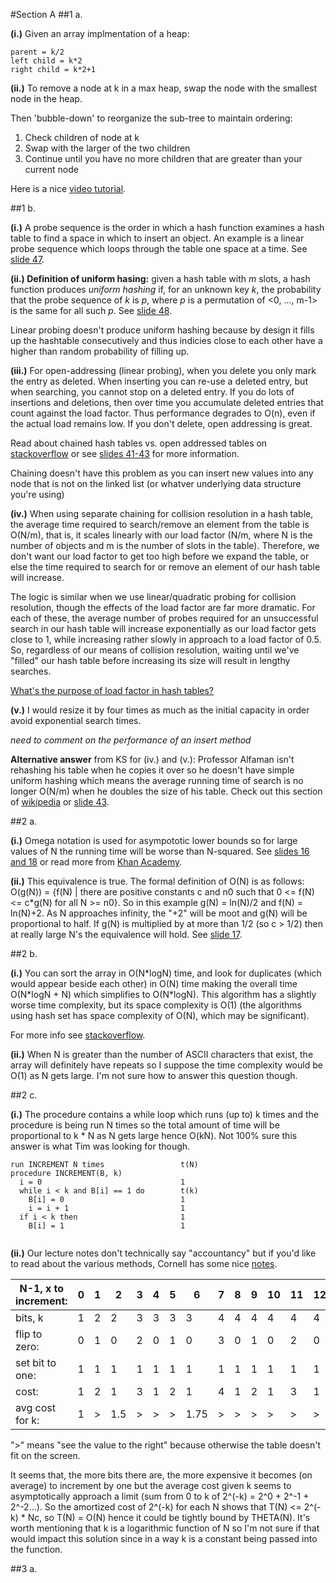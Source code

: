 #Section A
##1 a.

**(i.)** Given an array implmentation of a heap:
```
parent = k/2
left child = k*2
right child = k*2+1
```

**(ii.)** To remove a node at k in a max heap, swap the node with the smallest node in the heap. 

Then 'bubble-down' to reorganize the sub-tree to maintain ordering:

1. Check children of node at k 
2. Swap with the larger of the two children
3. Continue until you have no more children that are greater than your current node

Here is a nice [video tutorial](https://www.youtube.com/watch?v=ijfPvX2qYOQ).

##1 b.

**(i.)** A probe sequence is the order in which a hash function examines a hash table to find a space in which to insert an object. An example is a linear probe sequence which loops through the table one space at a time. See [slide 47](https://github.com/timothyylim/imperial-exam-solutions/blob/master/C580-Algorithms/Data%20Structures.pdf).

**(ii.) Definition of uniform hasing:** given a hash table with *m* slots, a hash function produces *uniform hashing* if, for an unknown key *k*, the probability that the probe sequence of *k* is *p*, where *p* is a permutation of <0, ..., m-1> is the same for all such *p*. See [slide 48](https://github.com/timothyylim/imperial-exam-solutions/blob/master/C580-Algorithms/Data%20Structures.pdf).

Linear probing doesn't produce uniform hashing because by design it fills up the hashtable consecutively and thus indicies close to each other have a higher than random probability of filling up.


**(iii.)** For open-addressing (linear probing), when you delete you only mark the entry as deleted. When inserting you can re-use a deleted entry, but when searching, you cannot stop on a deleted entry. If you do lots of insertions and deletions, then over time you accumulate deleted entries that count against the load factor. Thus performance degrades to O(n), even if the actual load remains low. If you don't delete, open addressing is great.

Read about chained hash tables vs. open addressed tables on [stackoverflow](http://stackoverflow.com/questions/2556142/chained-hash-tables-vs-open-addressed-hash-tables) or see [slides 41-43](https://github.com/timothyylim/imperial-exam-solutions/blob/master/C580-Algorithms/Data%20Structures.pdf) for more information.

Chaining doesn't have this problem as you can insert new values into any node that is not on the linked list (or whatver underlying data structure you're using)

**(iv.)** When using separate chaining for collision resolution in a hash table, the average time required to search/remove an element from the table is O(N/m), that is, it scales linearly with our load factor (N/m, where N is the number of objects and m is the number of slots in the table). Therefore, we don't want our load factor to get too high before we expand the table, or else the time required to search for or remove an element of our hash table will increase.

The logic is similar when we use linear/quadratic probing for collision resolution, though the effects of the load factor are far more dramatic. For each of these, the average number of probes required for an unsuccessful search in our hash table will increase exponentially as our load factor gets close to 1, while increasing rather slowly in approach to a load factor of 0.5.
So, regardless of our means of collision resolution, waiting until we've "filled" our hash table before increasing its size will result in lengthy searches.

[What's the purpose of load factor in hash tables?](https://www.quora.com/Whats-the-purpose-of-load-factor-in-hash-tables)

**(v.)** I would resize it by four times as much as the initial capacity in order avoid exponential search times.

*need to comment on the performance of an insert method*

**Alternative answer** from KS for (iv.) and (v.): Professor Alfaman isn't rehashing his table when he copies it over so he doesn't have simple uniform hashing which means the average running time of search is no longer O(N/m) when he doubles the size of his table. Check out this section of [wikipedia](https://en.wikipedia.org/wiki/Hash_table#Dynamic_resizing) or [slide 43](https://github.com/timothyylim/imperial-exam-solutions/blob/master/C580-Algorithms/Data%20Structures.pdf).

##2 a.

**(i.)** Omega notation is used for asympototic lower bounds so for large values of N the running time will be worse than N-squared.
See [slides 16 and 18](https://github.com/timothyylim/imperial-exam-solutions/blob/master/C580-Algorithms/Introduction%20(1).pdf) or read more from [Khan Academy](https://www.khanacademy.org/computing/computer-science/algorithms/asymptotic-notation/a/big-big-omega-notation).

**(ii.)** This equivalence is true. The formal definition of O(N) is as follows: O(g(N)) = {f(N) | there are positive constants c and n0 such that 0 <= f(N) <= c*g(N) for all N >= n0}. So in this example g(N) = ln(N)/2 and f(N) = ln(N)+2. As N approaches infinity, the "+2" will be moot and g(N) will be proportional to half. If g(N) is multiplied by at more than 1/2 (so c > 1/2) then at really large N's the equivalence will hold. See [slide 17](https://github.com/timothyylim/imperial-exam-solutions/blob/master/C580-Algorithms/Introduction%20(1).pdf).

##2 b.

**(i.)** You can sort the array in O(N\*logN) time, and look for duplicates (which would appear beside each other) in O(N) time making the overall time O(N\*logN + N) which simplifies to O(N\*logN). This algorithm has a slightly worse time complexity, but its space complexity is O(1) (the algorithms using hash set has space complexity of O(N), which may be significant).

For more info see [stackoverflow](http://stackoverflow.com/questions/22418681/better-algorithm-with-better-big-o).

**(ii.)** When N is greater than the number of ASCII characters that exist, the array will definitely have repeats so I suppose the time complexity would be O(1) as N gets large. I'm not sure how to answer this question though.

##2 c.

**(i.)** The procedure contains a while loop which runs (up to) k times and the procedure is being run N times so the total amount of time will be proportional to k \* N as N gets large hence O(kN). Not 100% sure this answer is what Tim was looking for though.

```
run INCREMENT N times                 t(N)
procedure INCREMENT(B, k)
  i = 0                               1
  while i < k and B[i] == 1 do        t(k)
    B[i] = 0                          1
    i = i + 1                         1
  if i < k then                       1
    B[i] = 1                          1
    
```

**(ii.)** Our lecture notes don't technically say "accountancy" but if you'd like to read about the various methods, Cornell has some nice [notes](http://www.cs.cornell.edu/courses/cs3110/2011sp/lectures/lec20-amortized/amortized.htm).

N-1, x to increment: | 0 | 1 | 2 | 3 | 4 | 5 | 6 | 7 | 8 | 9 | 10 | 11 | 12 | 13 | 14 | 15... |
-------------------|---|---|---|---|---|---|---|---|---|---|----|----|----|----|----|-------|
bits, k            | 1 | 2 | 2 | 3 | 3 | 3 | 3 | 4 | 4 | 4 | 4  | 4  | 4  | 4  | 4  | 5...  |
flip to zero:      | 0 | 1 | 0 | 2 | 0 | 1 | 0 | 3 | 0 | 1 | 0  | 2  | 0  | 1  | 0  | 4     | 
set bit to one:    | 1 | 1 | 1 | 1 | 1 | 1 | 1 | 1 | 1 | 1 | 1  | 1  | 1  | 1  | 1  | 1     |
cost:              | 1 | 2 | 1 | 3 | 1 | 2 | 1 | 4 | 1 | 2 | 1  | 3  | 1  | 2  | 1  | 5     |
avg cost for k:    | 1 | > | 1.5 | > | > | > | 1.75 | > | > | > | >  | >  | >  | >  | 1.875 | 1.9375...  |

">" means "see the value to the right" because otherwise the table doesn't fit on the screen.

It seems that, the more bits there are, the more expensive it becomes (on average) to increment by one but the average cost given k seems to asymptotically approach a limit (sum from 0 to k of 2^(-k) = 2^0 + 2^-1 + 2^-2...). So the amortized cost of 2^(-k) for each N shows that T(N) <= 2^(-k) \* Nc, so T(N) = O(N) hence it could be tightly bound by THETA(N). It's worth mentioning that k is a logarithmic function of N so I'm not sure if that would impact this solution since in a way k is a constant being passed into the function.

##3 a.

